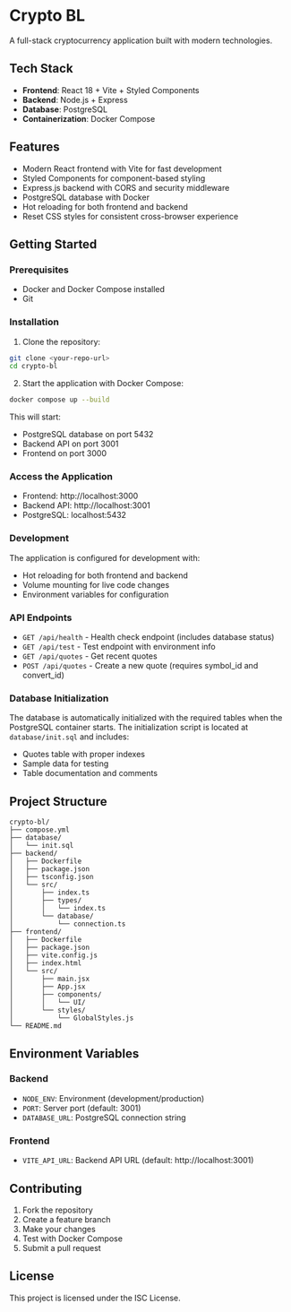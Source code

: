 # Crypto BL

A full-stack cryptocurrency application built with modern technologies.

## Tech Stack

- **Frontend**: React 18 + Vite + Styled Components
- **Backend**: Node.js + Express
- **Database**: PostgreSQL
- **Containerization**: Docker Compose

## Features

- Modern React frontend with Vite for fast development
- Styled Components for component-based styling
- Express.js backend with CORS and security middleware
- PostgreSQL database with Docker
- Hot reloading for both frontend and backend
- Reset CSS styles for consistent cross-browser experience

## Getting Started

### Prerequisites

- Docker and Docker Compose installed
- Git

### Installation

1. Clone the repository:
```bash
git clone <your-repo-url>
cd crypto-bl
```

2. Start the application with Docker Compose:
```bash
docker compose up --build
```

This will start:
- PostgreSQL database on port 5432
- Backend API on port 3001
- Frontend on port 3000

### Access the Application

- Frontend: http://localhost:3000
- Backend API: http://localhost:3001
- PostgreSQL: localhost:5432

### Development

The application is configured for development with:
- Hot reloading for both frontend and backend
- Volume mounting for live code changes
- Environment variables for configuration

### API Endpoints

- `GET /api/health` - Health check endpoint (includes database status)
- `GET /api/test` - Test endpoint with environment info
- `GET /api/quotes` - Get recent quotes
- `POST /api/quotes` - Create a new quote (requires symbol_id and convert_id)

### Database Initialization

The database is automatically initialized with the required tables when the PostgreSQL container starts. The initialization script is located at `database/init.sql` and includes:

- Quotes table with proper indexes
- Sample data for testing
- Table documentation and comments

## Project Structure

```
crypto-bl/
├── compose.yml
├── database/
│   └── init.sql
├── backend/
│   ├── Dockerfile
│   ├── package.json
│   ├── tsconfig.json
│   └── src/
│       ├── index.ts
│       ├── types/
│       │   └── index.ts
│       └── database/
│           └── connection.ts
├── frontend/
│   ├── Dockerfile
│   ├── package.json
│   ├── vite.config.js
│   ├── index.html
│   └── src/
│       ├── main.jsx
│       ├── App.jsx
│       ├── components/
│       │   └── UI/
│       └── styles/
│           └── GlobalStyles.js
└── README.md
```

## Environment Variables

### Backend
- `NODE_ENV`: Environment (development/production)
- `PORT`: Server port (default: 3001)
- `DATABASE_URL`: PostgreSQL connection string

### Frontend
- `VITE_API_URL`: Backend API URL (default: http://localhost:3001)

## Contributing

1. Fork the repository
2. Create a feature branch
3. Make your changes
4. Test with Docker Compose
5. Submit a pull request

## License

This project is licensed under the ISC License.
